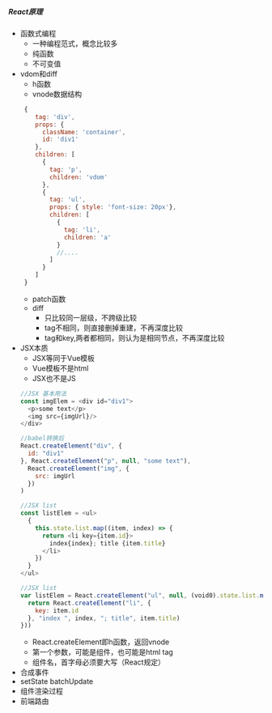 ##### React原理
- 函数式编程
  - 一种编程范式，概念比较多
  - 纯函数
  - 不可变值
- vdom和diff
  - h函数
  - vnode数据结构
  ```javascript
   {
      tag: 'div',
      props: {
        className: 'container',
        id: 'div1'
      },
      children: [
        {
          tag: 'p',
          children: 'vdom'
        },
        {
          tag: 'ul',
          props: { style: 'font-size: 20px'},
          children: [
            {
              tag: 'li',
              children: 'a'
            } 
            //....
          ]
        }
      ]
   }
  ```
  - patch函数
  - diff
    - 只比较同一层级，不跨级比较
    - tag不相同，则直接删掉重建，不再深度比较
    - tag和key,两者都相同，则认为是相同节点，不再深度比较
- JSX本质
  - JSX等同于Vue模板
  - Vue模板不是html
  - JSX也不是JS
  ```javascript
  //JSX 基本用法
  const imgElem = <div id="div1">
    <p>some text</p>
    <img src={imgUrl}/>
  </div>
  
  //babel转换后
  React.createElement("div", {
    id: "div1"
  }, React.createElement("p", null, "some text"), 
    React.createElement("img", {
      src: imgUrl
    })
  )
  ```
  ```javascript
  //JSX list
  const listElem = <ul>
    {
      this.state.list.map((item, index) => {
        return <li key={item.id}>
          index{index}; title {item.title}
        </li>
      })
    }
  </ul>
  
  //JSX list
  var listElem = React.createElement("ul", null, (void0).state.list.map(function (item, index) {
    return React.createElement("li", {
      key: item.id
    }, "index ", index, "; title", item.title)
  }))
  ```
  - React.createElement即h函数，返回vnode
  - 第一个参数，可能是组件，也可能是html tag
  - 组件名，首字母必须要大写（React规定） 
- 合成事件
- setState batchUpdate
- 组件渲染过程
- 前端路由
